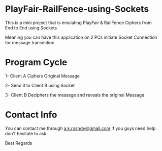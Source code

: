 # PlayFair-RailFence-using-Sockets

This is a mini project that is emulating PlayFair & RailFence Ciphers from End to End using Sockets

Meaning you can have this application on 2 PCs initiate Socket Connection for message transmition

# Program Cycle
1- Client A Ciphers Original Message 

2- Send it to Client B using Socket

3- Client B Deciphers the message and reveals the original Message

# Contact Info
You can contact me through   a.k.roshdy@gmail.com
If you guys need help don't hesitate to ask

Best Regards

